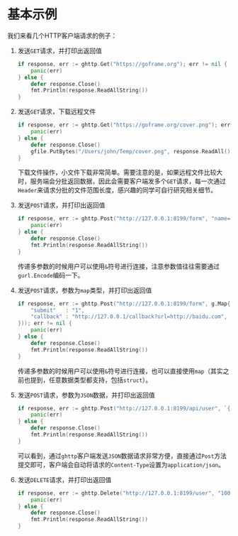 # 基本示例
我们来看几个HTTP客户端请求的例子：

1. 发送`GET`请求，并打印出返回值
    ```go
    if response, err := ghttp.Get("https://goframe.org"); err != nil {
        panic(err)
    } else {
        defer response.Close()
        fmt.Println(response.ReadAllString())
    }
    ```

1. 发送`GET`请求，下载远程文件
    ```go
    if response, err := ghttp.Get("https://goframe.org/cover.png"); err != nil {
        panic(err)
    } else {
        defer response.Close()
        gfile.PutBytes("/Users/john/Temp/cover.png", response.ReadAll())
    }
    ```
    下载文件操作，小文件下载非常简单。需要注意的是，如果远程文件比较大时，服务端会分批返回数据，因此会需要客户端发多个`GET`请求，每一次通过`Header`来请求分批的文件范围长度，感兴趣的同学可自行研究相关细节。

1. 发送`POST`请求，并打印出返回值
    ```go
    if response, err := ghttp.Post("http://127.0.0.1:8199/form", "name=john&age=18"); err != nil {
        panic(err)
    } else {
        defer response.Close()
        fmt.Println(response.ReadAllString())
    }
    ```
    传递多参数的时候用户可以使用`&`符号进行连接，注意参数值往往需要通过`gurl.Encode`编码一下。

1. 发送`POST`请求，参数为`map`类型，并打印出返回值
    ```go
    if response, err := ghttp.Post("http://127.0.0.1:8199/form", g.Map{
        "submit"   : "1",
        "callback" : "http://127.0.0.1/callback?url=http://baidu.com",
    })); err != nil {
        panic(err)
    } else {
        defer response.Close()
        fmt.Println(response.ReadAllString())
    }
    ```
    传递多参数的时候用户可以使用`&`符号进行连接，也可以直接使用`map`（其实之前也提到，任意数据类型都支持，包括`struct`）。

1. 发送`POST`请求，参数为`JSON`数据，并打印出返回值
    ```go
    if response, err := ghttp.Post("http://127.0.0.1:8199/api/user", `{"passport":"john","password":"123456","password-confirm":"123456"}`); err != nil {
        panic(err)
    } else {
        defer response.Close()
        fmt.Println(response.ReadAllString())
    }
    ```
    可以看到，通过`ghttp`客户端发送`JSON`数据请求非常方便，直接通过`Post`方法提交即可，客户端会自动将请求的`Content-Type`设置为`application/json`。

1. 发送`DELETE`请求，并打印出返回值
    ```go
    if response, err := ghttp.Delete("http://127.0.0.1:8199/user", "10000"); err != nil {
        panic(err)
    } else {
        defer response.Close()
        fmt.Println(response.ReadAllString())
    }
    ```

